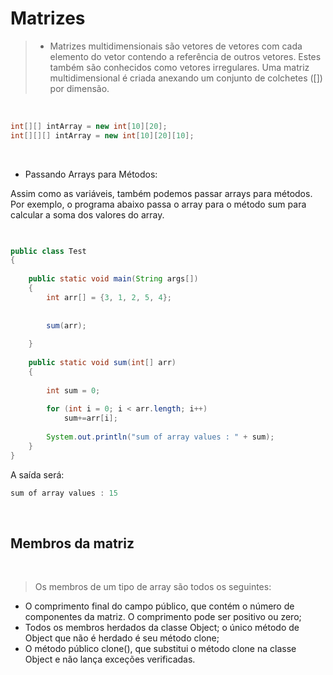 # Matrizes

> - Matrizes multidimensionais são vetores de vetores com cada elemento do vetor contendo a referência de outros vetores. Estes também são conhecidos como vetores irregulares. Uma matriz multidimensional é criada anexando um conjunto de colchetes ([]) por dimensão.

<br>

```java
int[][] intArray = new int[10][20]; 
int[][][] intArray = new int[10][20][10]; 
```

<br>


- Passando Arrays para Métodos:

Assim como as variáveis, também podemos passar arrays para métodos. Por exemplo, o programa abaixo passa o array para o método sum para calcular a soma dos valores do array.

```java

 
public class Test
{   
    
    public static void main(String args[])
    {
        int arr[] = {3, 1, 2, 5, 4};
         
        
        sum(arr);
     
    }
 
    public static void sum(int[] arr)
    {
        
        int sum = 0;
         
        for (int i = 0; i < arr.length; i++)
            sum+=arr[i];
         
        System.out.println("sum of array values : " + sum);
    }
}
```

A saída será:

```java
sum of array values : 15
```

<br>

## Membros da matriz
  
<br>

> Os membros de um tipo de array são todos os seguintes:
- O comprimento final do campo público, que contém o número de componentes da matriz. O comprimento pode ser positivo ou zero;
- Todos os membros herdados da classe Object; o único método de Object que não é herdado é seu método clone;
- O método público clone(), que substitui o método clone na classe Object e não lança exceções verificadas.